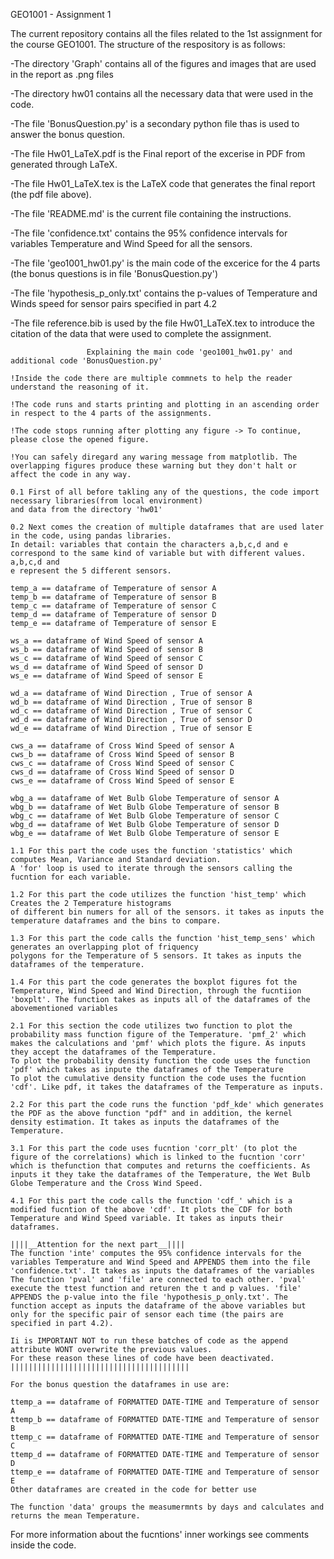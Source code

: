 GEO1001 - Assignment 1 

The current repository contains all the files related to the 1st assignment for the course GEO1001.
The structure of the respository is as follows:

-The directory 'Graph' contains all of the figures and images that are used in the report as .png files

-The directory hw01 contains all the necessary data that were used in the code. 

-The file 'BonusQuestion.py' is a secondary python file thas is used to answer the bonus question.

-The file Hw01_LaTeX.pdf is the Final report of the excerise in PDF from generated through LaTeX.

-The file Hw01_LaTeX.tex is the LaTeX code that generates the final report (the pdf file above).

-The file 'README.md' is the current file containing the instructions.

-The file 'confidence.txt' contains the 95% confidence intervals for variables Temperature and Wind Speed for all the sensors.

-The file 'geo1001_hw01.py' is the main code of the excerice for the 4 parts (the bonus questions is in file 'BonusQuestion.py')

-The file 'hypothesis_p_only.txt' contains the p-values of Temperature and Winds speed for sensor pairs specified in part 4.2

-The file reference.bib is used by the file Hw01_LaTeX.tex to introduce the citation of the data that were used to complete the assignment.



                     Explaining the main code 'geo1001_hw01.py' and additional code 'BonusQuestion.py'
~~~~~~~~~~~~~~~~~~~~~~~~~~~~~~~~~~~~~~~~~~~~~~~~~~~~~~~~~~~~~~~~~~~~~~~~~~~~~~~~~~~~~~~~~~~~~~~~~~~~~~~~~~~~~~~~~~~~~~~~~~~~~~~~~~~
!Inside the code there are multiple commnets to help the reader understand the reasoning of it.

!The code runs and starts printing and plotting in an ascending order in respect to the 4 parts of the assignments.

!The code stops running after plotting any figure -> To continue, please close the opened figure.

!You can safely diregard any waring message from matplotlib. The overlapping figures produce these warning but they don't halt or affect the code in any way.

0.1 First of all before takling any of the questions, the code import necessary libraries(from local environment)
and data from the directory 'hw01'

0.2 Next comes the creation of multiple dataframes that are used later in the code, using pandas libraries.
In detail: variables that contain the characters a,b,c,d and e correspond to the same kind of variable but with different values. a,b,c,d and
e represent the 5 different sensors.

temp_a == dataframe of Temperature of sensor A
temp_b == dataframe of Temperature of sensor B
temp_c == dataframe of Temperature of sensor C
temp_d == dataframe of Temperature of sensor D
temp_e == dataframe of Temperature of sensor E

ws_a == dataframe of Wind Speed of sensor A
ws_b == dataframe of Wind Speed of sensor B
ws_c == dataframe of Wind Speed of sensor C
ws_d == dataframe of Wind Speed of sensor D
ws_e == dataframe of Wind Speed of sensor E

wd_a == dataframe of Wind Direction , True of sensor A
wd_b == dataframe of Wind Direction , True of sensor B
wd_c == dataframe of Wind Direction , True of sensor C
wd_d == dataframe of Wind Direction , True of sensor D
wd_e == dataframe of Wind Direction , True of sensor E

cws_a == dataframe of Cross Wind Speed of sensor A
cws_b == dataframe of Cross Wind Speed of sensor B
cws_c == dataframe of Cross Wind Speed of sensor C
cws_d == dataframe of Cross Wind Speed of sensor D
cws_e == dataframe of Cross Wind Speed of sensor E

wbg_a == dataframe of Wet Bulb Globe Temperature of sensor A
wbg_b == dataframe of Wet Bulb Globe Temperature of sensor B
wbg_c == dataframe of Wet Bulb Globe Temperature of sensor C
wbg_d == dataframe of Wet Bulb Globe Temperature of sensor D
wbg_e == dataframe of Wet Bulb Globe Temperature of sensor E

1.1 For this part the code uses the function 'statistics' which computes Mean, Variance and Standard deviation.
A 'for' loop is used to iterate through the sensors calling the fucntion for each variable.

1.2 For this part the code utilizes the function 'hist_temp' which Creates the 2 Temperature histograms 
of different bin numers for all of the sensors. it takes as inputs the temperature dataframes and the bins to compare.

1.3 For this part the code calls the function 'hist_temp_sens' which generates an overlapping plot of friquency 
polygons for the Temperature of 5 sensors. It takes as inputs the dataframes of the temperature. 

1.4 For this part the code generates the boxplot figures fot the Temperature, Wind Speed and Wind Direction, through the fucntiion
'boxplt'. The function takes as inputs all of the dataframes of the abovementioned variables

2.1 For this section the code utilizes two function to plot the probability mass function figure of the Temperature. 'pmf_2' which makes the calculations and 'pmf' which plots the figure. As inputs they accept the dataframes of the Temperature.
To plot the probability density function the code uses the function 'pdf' which takes as inpute the dataframes of the Temperature
To plot the cumulative density function the code uses the fucntion 'cdf'. Like pdf, it takes the dataframes of the Temperature as inputs.

2.2 For this part the code runs the function 'pdf_kde' which generates the PDF as the above function "pdf" and in addition, the kernel density estimation. It takes as inputs the dataframes of the Temperature.

3.1 For this part the code uses fucntion 'corr_plt' (to plot the figure of the correlations) which is linked to the fucntion 'corr' which is thefunction that computes and returns the coefficients. As inputs it they take the dataframes of the Temperature, the Wet Bulb Globe Temperature and the Cross Wind Speed.

4.1 For this part the code calls the function 'cdf_' which is a modified fucntion of the above 'cdf'. It plots the CDF for both Temperature and Wind Speed variable. It takes as inputs their dataframes.

||||__Attention for the next part__||||
The function 'inte' computes the 95% confidence intervals for the variables Temperature and Wind Speed and APPENDS them into the file 'confidence.txt'. It takes as inputs the dataframes of the variables
The function 'pval' and 'file' are connected to each other. 'pval' execute the ttest function and returen the t and p values. 'file' APPENDS the p-value into the file 'hypothesis_p_only.txt'. The function accept as inputs the dataframe of the above variables but only for the specific pair of sensor each time (the pairs are specified in part 4.2).

Ii is IMPORTANT NOT to run these batches of code as the append attribute WONT overwrite the previous values.
For these reason these lines of code have been deactivated.
||||||||||||||||||||||||||||||||||||||||

For the bonus question the dataframes in use are:

ttemp_a == dataframe of FORMATTED DATE-TIME and Temperature of sensor A
ttemp_b == dataframe of FORMATTED DATE-TIME and Temperature of sensor B
ttemp_c == dataframe of FORMATTED DATE-TIME and Temperature of sensor C
ttemp_d == dataframe of FORMATTED DATE-TIME and Temperature of sensor D
ttemp_e == dataframe of FORMATTED DATE-TIME and Temperature of sensor E
Other dataframes are created in the code for better use

The function 'data' groups the measumermnts by days and calculates and returns the mean Temperature. 

~~~~~~~~~~~~~~~~~~~~~~~~~~~~~~~~~~~~~~~~~~~~~~~~~~~~~~~~~~~~~~~~~~~~~~~~~~~~~~~~~~~~~~~~~~~~~~~~~~~~~~~~~~~~~~~~~~~~~~~~~~~~~~~~~~~~~~~~~~~~~~~~~~~~~~~~~~~~~~~~~~~~~~~~~~~~~~~~~~~~~

For more information about the fucntions' inner workings see comments inside the code.
  
